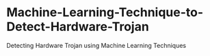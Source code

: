# Machine-Learning-Technique-to-Detect-Hardware-Trojan
Detecting Hardware Trojan using Machine Learning Techniques
